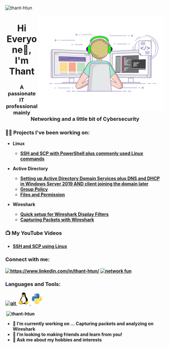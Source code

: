 
<p align="left"> <img src="https://komarev.com/ghpvc/?username=thant-htun&label=Profile%20views&color=0e75b6&style=flat" alt="thant-htun" /> </p>
<img align="right" alt="Coding" width="400" src="https://raw.githubusercontent.com/devSouvik/devSouvik/master/gif3.gif">

<h1 align="center">Hi Everyone👋, I'm Thant </h1>
<h3 align="center">A passionate IT professional mainly Networking and a little bit of Cybersecurity </h3>


  
<h3>👨‍💻 Projects I've been working on:</h3>

- <b> Linux <b>
  - [SSH and SCP with PowerShell plus commonly used Linux commands](https://github.com/thant-htun/Linux)
    
- Active Directory 
  - [Setting up Active Directory Domain Services plus DNS and DHCP in Windows Server 2019 AND client joining the domain later](https://github.com/thant-htun/Active-Directory-Users-DHCP)
  - [Group Policy](https://github.com/....)
  - [Files and Permission](https://github.com/...)
- Wireshark
  - [Quick setup for Wireshark Display Filters](https://github.com/....)
  - [Capturing Packets with Wireshark](https://github.com/....)

<h3>📺 My YouTube Videos</h3>

- [SSH and SCP using Linux](https://www.youtube.com/watch?v=Ft_jkJ9VjhI&t=13s)

<h3 align="left">Connect with me:</h3>
<p align="left">
<a href="https://linkedin.com/in/thant-htun/" target="blank"><img align="center" src="https://raw.githubusercontent.com/rahuldkjain/github-profile-readme-generator/master/src/images/icons/Social/linked-in-alt.svg" alt="https://www.linkedin.com/in/thant-htun/" height="30" width="40" /></a>
 <a href="https://www.youtube.com/channel/UCgylnM-5YuliUs6nvLKv2gw/videos" target="blank"><img align="center" src="https://raw.githubusercontent.com/rahuldkjain/github-profile-readme-generator/master/src/images/icons/Social/youtube.svg" alt="network fun" height="30" width="40" /></a>

<h3 align="left">Languages and Tools:</h3>
<p align="left"> <a href="https://git-scm.com/" target="_blank" rel="noreferrer"> <img src="https://www.vectorlogo.zone/logos/git-scm/git-scm-icon.svg" alt="git" width="40" height="40"/> </a> <a href="https://www.linux.org/" target="_blank" rel="noreferrer"> <img src="https://raw.githubusercontent.com/devicons/devicon/master/icons/linux/linux-original.svg" alt="linux" width="40" height="40"/> </a> <a href="https://www.python.org" target="_blank" rel="noreferrer"> <img src="https://raw.githubusercontent.com/devicons/devicon/master/icons/python/python-original.svg" alt="python" width="40" height="40"/> </a> </p>


<p>&nbsp;<img align="center" src="https://github-readme-stats.vercel.app/api?username=thant-htun&show_icons=true&locale=en" alt="thant-htun" /></p>

- 🔭 I’m currently working on ... Capturing packets and analyzing on Wireshark 
- 👯 I’m looking to making friends and learn from you!
- 💬 Ask me about my hobbies and interests 

